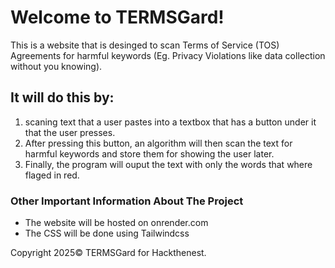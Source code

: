 # **Welcome to TERMSGard!** #
This is a website that is desinged to scan Terms of Service (TOS) Agreements for harmful keywords (Eg. Privacy Violations like data collection without you knowing).

## **It will do this by:** ##
1. scaning text that a user pastes into a textbox that has a button under it that the user presses.
2. After pressing this button, an algorithm will then scan the text for harmful keywords and store them for showing the user later.
3. Finally, the program will ouput the text with only the words that where flaged in red.

### **Other Important Information About The Project** ###
- The website will be hosted on onrender.com
- The CSS will be done using Tailwindcss

Copyright 2025© TERMSGard for Hackthenest.